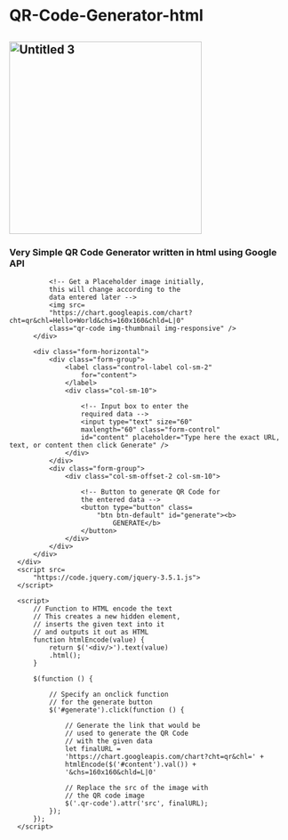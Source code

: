 # QR-Code-Generator-html
## <img width="346" alt="Untitled 3" src="https://user-images.githubusercontent.com/119916323/231365441-91e0e45f-ab9b-4693-acae-7bab2d324353.png">
### Very Simple QR Code Generator written in html using Google API
 <title>JRs QR Corner</title>
 </head>
  
  <body>
      <div class="container-fluid">
          <div class="text-center">
              
              <!-- Get a Placeholder image initially,
              this will change according to the
              data entered later -->
              <img src=
              "https://chart.googleapis.com/chart?cht=qr&chl=Hello+World&chs=160x160&chld=L|0"
              class="qr-code img-thumbnail img-responsive" />
          </div>
          
          <div class="form-horizontal">
              <div class="form-group">
                  <label class="control-label col-sm-2"
                      for="content">
                  </label>
                  <div class="col-sm-10">
                      
                      <!-- Input box to enter the
                      required data -->
                      <input type="text" size="60"
                      maxlength="60" class="form-control"
                      id="content" placeholder="Type here the exact URL, text, or content then click Generate" />
                  </div>
              </div>
              <div class="form-group">
                  <div class="col-sm-offset-2 col-sm-10">
                      
                      <!-- Button to generate QR Code for
                      the entered data -->
                      <button type="button" class=
                          "btn btn-default" id="generate"><b>
                              GENERATE</b>
                      </button>
                  </div>
              </div>
          </div>
      </div>
      <script src=
          "https://code.jquery.com/jquery-3.5.1.js">
      </script>
      
      <script>
          // Function to HTML encode the text
          // This creates a new hidden element,
          // inserts the given text into it
          // and outputs it out as HTML
          function htmlEncode(value) {
              return $('<div/>').text(value)
              .html();
          }
          
          $(function () {
              
              // Specify an onclick function
              // for the generate button
              $('#generate').click(function () {
                  
                  // Generate the link that would be
                  // used to generate the QR Code
                  // with the given data
                  let finalURL =
                  'https://chart.googleapis.com/chart?cht=qr&chl=' +
                  htmlEncode($('#content').val()) +
                  '&chs=160x160&chld=L|0'
                  
                  // Replace the src of the image with
                  // the QR code image
                  $('.qr-code').attr('src', finalURL);
              });
          });
      </script>
    
  </body>
   </html>

